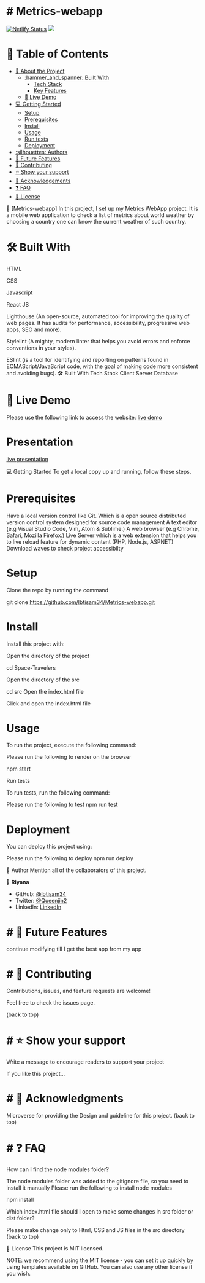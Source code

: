 # # Metrics-webapp
[![Netlify Status](https://api.netlify.com/api/v1/badges/aa43f99a-9807-4c35-931a-5dbaf90bd75a/deploy-status)](https://app.netlify.com/sites/riyana5678/deploys)
![](https://img.shields.io/badge/Microverse-blueviolet)
<!-- TABLE OF CONTENTS -->
# :green_book: Table of Contents
- [:book: About the Project](#about-project)
  - [:hammer_and_spanner: Built With](#built-with)
    - [Tech Stack](#tech-stack)
    - [Key Features](#key-features)
  - [:rocket: Live Demo](#live-demo)
- [:computer: Getting Started](#getting-started)
  - [Setup](#setup)
  - [Prerequisites](#prerequisites)
  - [Install](#install)
  - [Usage](#usage)
  - [Run tests](#run-tests)
  - [Deployment](#triangular_flag_on_post-deployment)
- [:silhouettes: Authors](#authors)
- [:telescope: Future Features](#future-features)
- [:handshake: Contributing](#contributing)
- [:star:️ Show your support](#support)
- [:pray: Acknowledgements](#acknowledgements)
- [:question: FAQ](#faq)
- [:memo: License](#license)
<!-- PROJECT DESCRIPTION -->

📖 [Metrics-webapp]
In this project, I set up my Metrics WebApp project. It is a mobile web application to check a list of metrics about world weather by choosing a country one can know the current weather of such country.

# 🛠 Built With

HTML

CSS

Javascript

React JS

Lighthouse (An open-source, automated tool for improving the quality of web pages. It has audits for performance, accessibility, progressive web apps, SEO and more).

Stylelint (A mighty, modern linter that helps you avoid errors and enforce conventions in your styles).

ESlint (is a tool for identifying and reporting on patterns found in ECMAScript/JavaScript code, with the goal of making code more consistent and avoiding bugs).
🛠 Built With Tech Stack Client Server Database

# 🚀 Live Demo
Please use the following link to access the website:
[live demo](https://riyana5678.netlify.app/)

# Presentation
[live presentation](https://www.loom.com/share/fddfc6960af443308443f38ba92144b6)

💻 Getting Started
To get a local copy up and running, follow these steps.

# Prerequisites
Have a local version control like Git. Which is a open source distributed version control system designed for source code management
A text editor (e.g Visual Studio Code, Vim, Atom & Sublime.)
A web browser (e.g Chrome, Safari, Mozilla Firefox.)
Live Server which is a web extension that helps you to live reload feature for dynamic content (PHP, Node.js, ASPNET)
Download waves to check project accessibilty


# Setup
Clone the repo by running the command

 git clone https://github.com/Ibtisam34/Metrics-webapp.git

# Install
Install this project with:

Open the directory of the project

cd Space-Travelers

Open the directory of the src

cd src
Open the index.html file

Click and open the index.html file

# Usage

To run the project, execute the following command:

Please run the following to render on the browser

npm start

Run tests

To run tests, run the following command:

Please run the following to test
npm run test

# Deployment
You can deploy this project using:

Please run the following to deploy
npm run deploy



👥 Author
Mention all of the collaborators of this project.

👤 **Riyana**

- GitHub: [@ibtisam34](https://github.com/ibtisam34)
- Twitter: [@Queenjin2](https://twitter.com/Queenjin2)
- LinkedIn: [LinkedIn](https://linkedin.com/in/falis-abdikani)



# # 🔭 Future Features
   continue modifying till I get the best app from my app

# # 🤝 Contributing
Contributions, issues, and feature requests are welcome!

Feel free to check the issues page.

(back to top)



# # ⭐️ Show your support
Write a message to encourage readers to support your project

If you like this project...



# # 🙏 Acknowledgments
Microverse for providing the Design and guideline for this project.
(back to top)



# # ❓ FAQ
How can I find the node modules folder?

The node modules folder was added to the gitignore file, so you need to install it manually
Please run the following to install node modules

  npm install

Which index.html file should I open to make some changes in src folder or dist folder?

Please make change only to Html, CSS and JS files in the src directory
(back to top)



📝 License
This project is MIT licensed.

NOTE: we recommend using the MIT license - you can set it up quickly by using templates available on GitHub. You can also use any other license if you wish.
